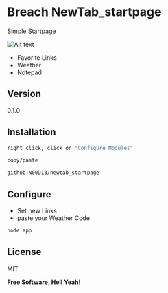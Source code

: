 Breach NewTab_startpage
=========

Simple Startpage

![Alt text](http://i.imgur.com/zSCIbGr.png)

  - Favorite Links
  - Weather
  - Notepad



Version
----

0.1.0



Installation
--------------

```sh
right click, click on "Configure Modules"

copy/paste

github:N00D13/newtab_startpage
```

Configure
---------

* Set new Links
* paste your Weather Code

```sh
node app
```


License
----

MIT


**Free Software, Hell Yeah!**

[john gruber]:http://daringfireball.net/
[@thomasfuchs]:http://twitter.com/thomasfuchs
[1]:http://daringfireball.net/projects/markdown/
[marked]:https://github.com/chjj/marked
[Ace Editor]:http://ace.ajax.org
[node.js]:http://nodejs.org
[Twitter Bootstrap]:http://twitter.github.com/bootstrap/
[keymaster.js]:https://github.com/madrobby/keymaster
[jQuery]:http://jquery.com
[@tjholowaychuk]:http://twitter.com/tjholowaychuk
[express]:http://expressjs.com
